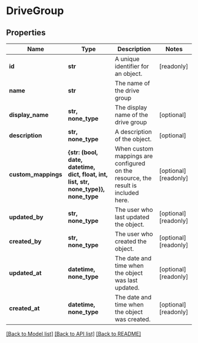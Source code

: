 # DriveGroup


## Properties
Name | Type | Description | Notes
------------ | ------------- | ------------- | -------------
**id** | **str** | A unique identifier for an object. | [readonly] 
**name** | **str** | The name of the drive group | 
**display_name** | **str, none_type** | The display name of the drive group | [optional] 
**description** | **str, none_type** | A description of the object. | [optional] 
**custom_mappings** | **{str: (bool, date, datetime, dict, float, int, list, str, none_type)}, none_type** | When custom mappings are configured on the resource, the result is included here. | [optional] [readonly] 
**updated_by** | **str, none_type** | The user who last updated the object. | [optional] [readonly] 
**created_by** | **str, none_type** | The user who created the object. | [optional] [readonly] 
**updated_at** | **datetime, none_type** | The date and time when the object was last updated. | [optional] [readonly] 
**created_at** | **datetime, none_type** | The date and time when the object was created. | [optional] [readonly] 

[[Back to Model list]](../../README.md#documentation-for-models) [[Back to API list]](../../README.md#documentation-for-api-endpoints) [[Back to README]](../../README.md)


